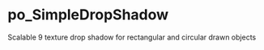 po_SimpleDropShadow
===================

Scalable 9 texture drop shadow for rectangular and circular drawn objects